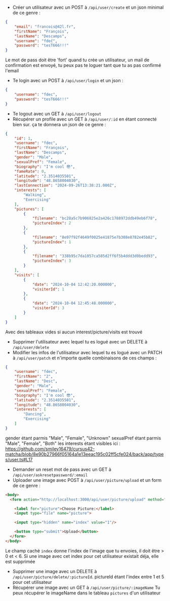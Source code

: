 - Créer un utilisateur avec un POST à  `/api/user/create` et un json minimal de ce genre :

```json
{
    "email": "francois@42l.fr",
    "firstName": "François",
    "lastName": "Descamps",
    "username": "fdeĉ",
    "password": "tesT666!!!"
}
```

Le mot de pass doit être 'fort'
quand tu crée un utilisateur, un mail de confirmation est envoyé, tu peux pas te loguer tant que tu as pas confirmé l'email

- Te login avec un POST à `/api/user/login` et un json :

```json
{
    "username": "fdec",
    "password": "tesT666!!!"
}
```

- Te logout avec un GET à `/api/user/logout`
- Récupérer un profile avec un GET à `/api/user/:id` en étant connecté bien sur.
  ça te donnera un json de ce genre :

```json
{
    "id": 1,
    "username": "fdec",
    "firstName": "François",
    "lastName": "Descamps",
    "gender": "Male",
    "sexualPref": "Female",
    "biography": "I'm cool 😎",
    "fameRate": 0,
    "latitude": "2.3514035501",
    "longitude": "48.8658004030",
    "lastConnection": "2024-09-26T13:38:21.000Z",
    "interests": [
        "Walking",
        "Exercising"
    ],
    "pictures": [
        {
            "filename": "bc28a5c7b906825e2a426c1788972ddb49eb6f78",
            "pictureIndex": 2
        },
        {
            "filename": "8e97f92f4649f0025e41875e7b308e8782e45b82",
            "pictureIndex": 1
        },
        {
            "filename": "338b95c7da1057ca585d2ff6f5b4ddd3d0bedd93",
            "pictureIndex": 3
        }
    ],
    "visits": [
        {
            "date": "2024-10-04 12:42:20.000000",
            "visiterId": 1
        },
        {
            "date": "2024-10-04 12:45:48.000000",
            "visiterId": 3
        }
    ]
}
```

Avec des tableaux vides si aucun interest/picture/visits est trouvé

- Supprimer l'utilisateur avec lequel tu es logué avec un DELETE à `/api/user/delete`
- Modifier les infos de l'utilisateur avec lequel tu es logué avec un PATCH à `/api/user/patch` et n'importe quelle combinaisons de ces champs :

```json
{
    "username": "fdec",
    "firstName": "2",
    "lastName": "Desc",
    "gender": "Male",
    "sexualPref": "Female",
    "biography": "I'm cool 😎",
    "latitude": "2.3514035501",
    "longitude": "48.8658004030",
    "interests": [
        "Dancing",
        "Exercising"
    ]
}
```

gender étant parmis "Male", "Female", "Unknown"
sexualPref étant parmis "Male", "Female", "Both"
les interests étant  visibles ici  : https://github.com/smiley16479/cursus42-matcha/blob/8e90b27966f05164a1e13eeac195c02ff5cfe024/back/app/types/user.ts#L17

- Demander un reset mot de pass avec un GET à `/api/user/askresetpassword/:email`
- Uploader une image avec POST à `/api/user/picture/upload` et un form de ce genre :

```html
<body>
  <form action="http://localhost:3000/api/user/picture/upload" method="POST" enctype="multipart/form-data">  

    <label for="picture">Choose Picture:</label>
    <input type="file" name="picture">

    <input type="hidden" name="index" value="1"/>

    <button type="submit">Upload</button>
  </form>
</body>
```

Le champ caché `index` donne l'index de l'image que tu envoies, il doit être > 0 et < 6. Si une image avec cet index pour cet utilisateur existait déja, elle est supprimée

- Supprimer une image avec un DELETE à `/api/user/picture/delete/:pictureId`.
  pictureId étant l'index entre 1 et 5 pour cet utilisateur
- Récupérer une image avec un GET à `/api/user/picture/:imageName`
  Tu peux récupérer le imageName dans le tableau `pictures` d'un utilisateur
